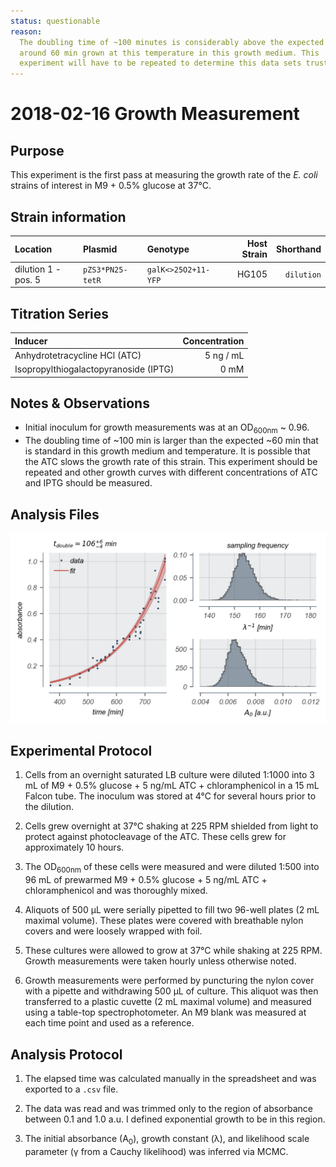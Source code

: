 ```yaml
---
status: questionable
reason:
  The doubling time of ~100 minutes is considerably above the expected value of
  around 60 min grown at this temperature in this growth medium. This
  experiment will have to be repeated to determine this data sets trustworthiness.
---
```


# 2018-02-16 Growth Measurement


## Purpose
This experiment is the first pass at measuring the growth rate of the *E. coli*
strains of interest in M9 + 0.5% glucose at 37°C.

## Strain information
| Location | Plasmid | Genotype | Host Strain | Shorthand |
| :------  | :------ | :------- | ----------: | --------: |
| dilution 1 - pos. 5  | `pZS3*PN25-tetR` | `galK<>25O2+11-YFP`   | HG105 | `dilution`  |


## Titration Series

| Inducer | Concentration |
| :-----  | ------------: |
| Anhydrotetracycline HCl (ATC) | 5 ng / mL |
| Isopropylthiogalactopyranoside (IPTG) | 0 mM |



## Notes & Observations
* Initial inoculum for growth measurements was at an OD<sub>600nm</sub> ~ 0.96.
* The doubling time of ~100 min is larger than the expected ~60 min that is standard
in this growth medium and temperature. It is possible that the ATC slows the growth
rate of this strain. This experiment should be repeated and other growth curves
with different concentrations of ATC and IPTG should be measured.

## Analysis Files

![](output/20180216_37C_glucose_O2_growth.png)

## Experimental Protocol

1. Cells from an overnight saturated LB culture were diluted 1:1000 into 3 mL  of M9 + 0.5% glucose + 5 ng/mL ATC + chloramphenicol in a 15 mL Falcon tube. The inoculum was stored at 4°C for several hours prior to the dilution.

2. Cells grew overnight at 37°C shaking at 225 RPM shielded from light to protect against photocleavage of the ATC. These cells grew for approximately 10 hours.

3. The OD<sub>600nm</sub> of these cells were measured and were diluted 1:500 into 96 mL of prewarmed M9 + 0.5% glucose + 5 ng/mL ATC + chloramphenicol and was thoroughly mixed.

4. Aliquots of 500 µL were serially pipetted to fill two 96-well plates (2 mL maximal volume). These plates were covered with breathable nylon covers and were loosely wrapped with foil.

5. These cultures were allowed to grow at 37°C while shaking at 225 RPM. Growth measurements were taken hourly unless otherwise noted.

6. Growth measurements were performed by puncturing the nylon cover with a pipette and withdrawing 500 µL of culture. This aliquot was then transferred to a plastic cuvette (2 mL maximal volume) and measured using a table-top spectrophotometer. An M9 blank was measured at each time point and used as a reference.

## Analysis Protocol

1. The elapsed time was calculated manually in the spreadsheet and was exported
to a `.csv` file.

2. The data was read and was trimmed only to the region of absorbance between
0.1 and 1.0 a.u. I defined exponential growth to be in this region.

3. The initial absorbance (A<sub>0</sub>), growth constant (λ), and likelihood
scale parameter (γ from a Cauchy likelihood) was inferred via MCMC.
